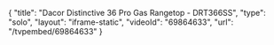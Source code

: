 {
    "title": "Dacor Distinctive 36 Pro Gas Rangetop - DRT366SS",
    "type": "solo",
    "layout": "iframe-static",
    "videoId": "69864633",
    "url": "\/tvpembed\/69864633"
}